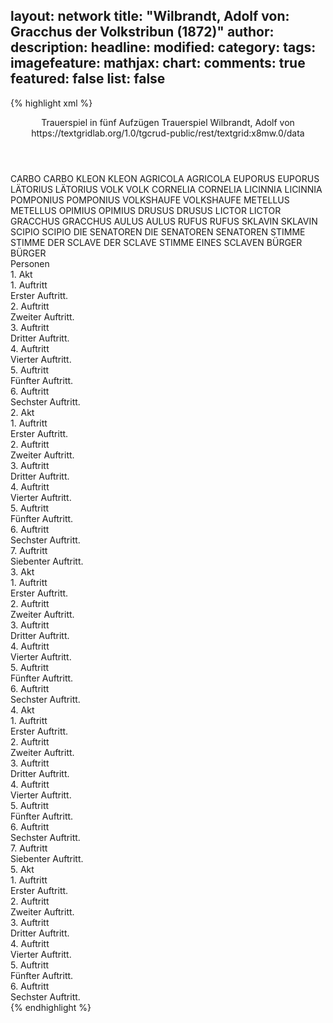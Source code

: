 layout: network
title: "Wilbrandt, Adolf von: Gracchus der Volkstribun (1872)"
author:
description:
headline:
modified:
category:
tags:
imagefeature:
mathjax:
chart:
comments: true
featured: false
list: false
---
{% highlight xml %}
<?xml-model href="https://raw.githubusercontent.com/DLiNa/project/master/rules/lina.rnc"?><?xml-model href="https://raw.githubusercontent.com/DLiNa/project/master/rules/lina.sch"?>
<play xmlns="http://lina.digital">
  <header>
    <title>Gracchus der Volkstribun</title>
    <subtitle>Trauerspiel in fünf Aufzügen</subtitle>
    <genretitle>Trauerspiel</genretitle>
    <author>Wilbrandt, Adolf von</author>
    <date when="1872" type="print"/>
    <source>https://textgridlab.org/1.0/tgcrud-public/rest/textgrid:x8mw.0/data</source>
  </header>
  <personae>
    <character>
      <name>CARBO</name>
      <alias xml:id="carbo">
        <name>CARBO</name>
      </alias>
    </character>
    <character>
      <name>KLEON</name>
      <alias xml:id="kleon">
        <name>KLEON</name>
      </alias>
    </character>
    <character>
      <name>AGRICOLA</name>
      <alias xml:id="agricola">
        <name>AGRICOLA</name>
      </alias>
    </character>
    <character>
      <name>EUPORUS</name>
      <alias xml:id="euporus">
        <name>EUPORUS</name>
      </alias>
    </character>
    <character>
      <name>LÄTORIUS</name>
      <alias xml:id="lätorius">
        <name>LÄTORIUS</name>
      </alias>
    </character>
    <character>
      <name>VOLK</name>
      <alias xml:id="volk">
        <name>VOLK</name>
      </alias>
    </character>
    <character>
      <name>CORNELIA</name>
      <alias xml:id="cornelia">
        <name>CORNELIA</name>
      </alias>
    </character>
    <character>
      <name>LICINNIA</name>
      <alias xml:id="licinnia">
        <name>LICINNIA</name>
      </alias>
    </character>
    <character>
      <name>POMPONIUS</name>
      <alias xml:id="pomponius">
        <name>POMPONIUS</name>
      </alias>
    </character>
    <character>
      <name>VOLKSHAUFE</name>
      <alias xml:id="volkshaufe">
        <name>VOLKSHAUFE</name>
      </alias>
    </character>
    <character>
      <name>METELLUS</name>
      <alias xml:id="metellus">
        <name>METELLUS</name>
      </alias>
    </character>
    <character>
      <name>OPIMIUS</name>
      <alias xml:id="opimius">
        <name>OPIMIUS</name>
      </alias>
    </character>
    <character>
      <name>DRUSUS</name>
      <alias xml:id="drusus">
        <name>DRUSUS</name>
      </alias>
    </character>
    <character>
      <name>LICTOR</name>
      <alias xml:id="lictor">
        <name>LICTOR</name>
      </alias>
    </character>
    <character>
      <name>GRACCHUS</name>
      <alias xml:id="gracchus">
        <name>GRACCHUS</name>
      </alias>
    </character>
    <character>
      <name>AULUS</name>
      <alias xml:id="aulus">
        <name>AULUS</name>
      </alias>
    </character>
    <character>
      <name>RUFUS</name>
      <alias xml:id="rufus">
        <name>RUFUS</name>
      </alias>
    </character>
    <character>
      <name>SKLAVIN</name>
      <alias xml:id="sklavin">
        <name>SKLAVIN</name>
      </alias>
    </character>
    <character>
      <name>SCIPIO</name>
      <alias xml:id="scipio">
        <name>SCIPIO</name>
      </alias>
    </character>
    <character>
      <name>DIE SENATOREN</name>
      <alias xml:id="die_senatoren">
        <name>DIE SENATOREN</name>
      </alias>
      <alias xml:id="senatoren">
        <name>SENATOREN</name>
      </alias>
    </character>
    <character>
      <name>STIMME</name>
      <alias xml:id="stimme">
        <name>STIMME</name>
      </alias>
    </character>
    <character>
      <name>DER SCLAVE</name>
      <alias xml:id="der_sclave">
        <name>DER SCLAVE</name>
      </alias>
      <alias xml:id="stimme_eines_sclaven" type="voiceOf">
        <name>STIMME EINES SCLAVEN</name>
      </alias>
    </character>
    <character>
      <name>BÜRGER</name>
      <alias xml:id="bürger">
        <name>BÜRGER</name>
      </alias>
    </character>
  </personae>
  <text>
    <div>
      <head>Personen</head>
    </div>
    <div>
      <head>1. Akt</head>
      <div>
        <head>1. Auftritt</head>
        <div>
          <head>Erster Auftritt.</head>
          <sp who="#carbo">
            <amount n="6" unit="speech_acts"/>
            <amount n="80" unit="words"/>
            <amount n="4" unit="lines"/>
            <amount n="449" unit="chars"/>
          </sp>
          <sp who="#kleon">
            <amount n="6" unit="speech_acts"/>
            <amount n="126" unit="words"/>
            <amount n="3" unit="lines"/>
            <amount n="676" unit="chars"/>
          </sp>
          <sp who="#agricola">
            <amount n="8" unit="speech_acts"/>
            <amount n="123" unit="words"/>
            <amount n="5" unit="lines"/>
            <amount n="673" unit="chars"/>
          </sp>
          <sp who="#euporus">
            <amount n="5" unit="speech_acts"/>
            <amount n="156" unit="words"/>
            <amount n="3" unit="lines"/>
            <amount n="798" unit="chars"/>
          </sp>
        </div>
      </div>
      <div>
        <head>2. Auftritt</head>
        <div>
          <head>Zweiter Auftritt.</head>
          <sp who="#lätorius">
            <amount n="4" unit="speech_acts"/>
            <amount n="96" unit="words"/>
            <amount n="2" unit="lines"/>
            <amount n="531" unit="chars"/>
          </sp>
          <sp who="#volk">
            <amount n="1" unit="speech_acts"/>
            <amount n="8" unit="words"/>
            <amount n="1" unit="lines"/>
            <amount n="43" unit="chars"/>
          </sp>
          <sp who="#cornelia">
            <amount n="5" unit="speech_acts"/>
            <amount n="187" unit="words"/>
            <amount n="1" unit="lines"/>
            <amount n="1033" unit="chars"/>
          </sp>
          <sp who="#licinnia">
            <amount n="3" unit="speech_acts"/>
            <amount n="34" unit="words"/>
            <amount n="2" unit="lines"/>
            <amount n="165" unit="chars"/>
          </sp>
        </div>
      </div>
      <div>
        <head>3. Auftritt</head>
        <div>
          <head>Dritter Auftritt.</head>
          <sp who="#cornelia">
            <amount n="3" unit="speech_acts"/>
            <amount n="24" unit="words"/>
            <amount n="3" unit="lines"/>
            <amount n="123" unit="chars"/>
          </sp>
          <sp who="#pomponius">
            <amount n="5" unit="speech_acts"/>
            <amount n="288" unit="words"/>
            <amount n="1613" unit="chars"/>
          </sp>
          <sp who="#licinnia">
            <amount n="5" unit="speech_acts"/>
            <amount n="131" unit="words"/>
            <amount n="3" unit="lines"/>
            <amount n="649" unit="chars"/>
          </sp>
        </div>
      </div>
      <div>
        <head>4. Auftritt</head>
        <div>
          <head>Vierter Auftritt.</head>
          <sp who="#kleon">
            <amount n="5" unit="speech_acts"/>
            <amount n="176" unit="words"/>
            <amount n="1" unit="lines"/>
            <amount n="1001" unit="chars"/>
          </sp>
          <sp who="#lätorius">
            <amount n="7" unit="speech_acts"/>
            <amount n="94" unit="words"/>
            <amount n="6" unit="lines"/>
            <amount n="527" unit="chars"/>
          </sp>
          <sp who="#agricola">
            <amount n="2" unit="speech_acts"/>
            <amount n="78" unit="words"/>
            <amount n="432" unit="chars"/>
          </sp>
          <sp who="#carbo">
            <amount n="2" unit="speech_acts"/>
            <amount n="14" unit="words"/>
            <amount n="2" unit="lines"/>
            <amount n="72" unit="chars"/>
          </sp>
          <sp who="#volkshaufe">
            <amount n="1" unit="speech_acts"/>
            <amount n="4" unit="words"/>
            <amount n="1" unit="lines"/>
            <amount n="24" unit="chars"/>
          </sp>
          <sp who="#metellus">
            <amount n="3" unit="speech_acts"/>
            <amount n="178" unit="words"/>
            <amount n="908" unit="chars"/>
          </sp>
          <sp who="#opimius">
            <amount n="6" unit="speech_acts"/>
            <amount n="212" unit="words"/>
            <amount n="3" unit="lines"/>
            <amount n="1222" unit="chars"/>
          </sp>
          <sp who="#volk">
            <amount n="1" unit="speech_acts"/>
            <amount n="15" unit="words"/>
            <amount n="1" unit="lines"/>
            <amount n="80" unit="chars"/>
          </sp>
        </div>
      </div>
      <div>
        <head>5. Auftritt</head>
        <div>
          <head>Fünfter Auftritt.</head>
          <sp who="#metellus">
            <amount n="6" unit="speech_acts"/>
            <amount n="133" unit="words"/>
            <amount n="2" unit="lines"/>
            <amount n="786" unit="chars"/>
          </sp>
          <sp who="#opimius">
            <amount n="5" unit="speech_acts"/>
            <amount n="121" unit="words"/>
            <amount n="2" unit="lines"/>
            <amount n="680" unit="chars"/>
          </sp>
          <sp who="#drusus">
            <amount n="2" unit="speech_acts"/>
            <amount n="145" unit="words"/>
            <amount n="759" unit="chars"/>
          </sp>
          <sp who="#volk">
            <amount n="1" unit="speech_acts"/>
            <amount n="6" unit="words"/>
            <amount n="1" unit="lines"/>
            <amount n="28" unit="chars"/>
          </sp>
          <sp who="#agricola">
            <amount n="1" unit="speech_acts"/>
            <amount n="5" unit="words"/>
            <amount n="1" unit="lines"/>
            <amount n="29" unit="chars"/>
          </sp>
          <sp who="#lictor">
            <amount n="1" unit="speech_acts"/>
            <amount n="7" unit="words"/>
            <amount n="1" unit="lines"/>
            <amount n="42" unit="chars"/>
          </sp>
        </div>
      </div>
      <div>
        <head>6. Auftritt</head>
        <div>
          <head>Sechster Auftritt.</head>
          <sp who="#opimius">
            <amount n="10" unit="speech_acts"/>
            <amount n="247" unit="words"/>
            <amount n="5" unit="lines"/>
            <amount n="1312" unit="chars"/>
          </sp>
          <sp who="#pomponius">
            <amount n="4" unit="speech_acts"/>
            <amount n="43" unit="words"/>
            <amount n="3" unit="lines"/>
            <amount n="210" unit="chars"/>
          </sp>
          <sp who="#gracchus">
            <amount n="17" unit="speech_acts"/>
            <amount n="1069" unit="words"/>
            <amount n="3" unit="lines"/>
            <amount n="5949" unit="chars"/>
          </sp>
          <sp who="#agricola">
            <amount n="7" unit="speech_acts"/>
            <amount n="46" unit="words"/>
            <amount n="6" unit="lines"/>
            <amount n="247" unit="chars"/>
          </sp>
          <sp who="#carbo">
            <amount n="6" unit="speech_acts"/>
            <amount n="44" unit="words"/>
            <amount n="6" unit="lines"/>
            <amount n="217" unit="chars"/>
          </sp>
          <sp who="#volk">
            <amount n="16" unit="speech_acts"/>
            <amount n="111" unit="words"/>
            <amount n="15" unit="lines"/>
            <amount n="595" unit="chars"/>
          </sp>
          <sp who="#metellus">
            <amount n="4" unit="speech_acts"/>
            <amount n="42" unit="words"/>
            <amount n="4" unit="lines"/>
            <amount n="228" unit="chars"/>
          </sp>
          <sp who="#senatoren #volk">
            <amount n="1" unit="speech_acts"/>
            <amount n="9" unit="words"/>
            <amount n="1" unit="lines"/>
            <amount n="57" unit="chars"/>
          </sp>
          <sp who="#lätorius">
            <amount n="9" unit="speech_acts"/>
            <amount n="95" unit="words"/>
            <amount n="8" unit="lines"/>
            <amount n="520" unit="chars"/>
          </sp>
        </div>
      </div>
    </div>
    <div>
      <head>2. Akt</head>
      <div>
        <head>1. Auftritt</head>
        <div>
          <head>Erster Auftritt.</head>
          <sp who="#euporus">
            <amount n="3" unit="speech_acts"/>
            <amount n="23" unit="words"/>
            <amount n="3" unit="lines"/>
            <amount n="140" unit="chars"/>
          </sp>
          <sp who="#metellus">
            <amount n="10" unit="speech_acts"/>
            <amount n="333" unit="words"/>
            <amount n="4" unit="lines"/>
            <amount n="1909" unit="chars"/>
          </sp>
          <sp who="#aulus">
            <amount n="2" unit="speech_acts"/>
            <amount n="5" unit="words"/>
            <amount n="2" unit="lines"/>
            <amount n="30" unit="chars"/>
          </sp>
          <sp who="#rufus">
            <amount n="1" unit="speech_acts"/>
            <amount n="2" unit="words"/>
            <amount n="1" unit="lines"/>
            <amount n="14" unit="chars"/>
          </sp>
          <sp who="#opimius">
            <amount n="3" unit="speech_acts"/>
            <amount n="44" unit="words"/>
            <amount n="2" unit="lines"/>
            <amount n="253" unit="chars"/>
          </sp>
          <sp who="#drusus">
            <amount n="1" unit="speech_acts"/>
            <amount n="38" unit="words"/>
            <amount n="209" unit="chars"/>
          </sp>
        </div>
      </div>
      <div>
        <head>2. Auftritt</head>
        <div>
          <head>Zweiter Auftritt.</head>
          <sp who="#opimius">
            <amount n="16" unit="speech_acts"/>
            <amount n="463" unit="words"/>
            <amount n="8" unit="lines"/>
            <amount n="2523" unit="chars"/>
          </sp>
          <sp who="#drusus">
            <amount n="16" unit="speech_acts"/>
            <amount n="245" unit="words"/>
            <amount n="12" unit="lines"/>
            <amount n="1370" unit="chars"/>
          </sp>
        </div>
      </div>
      <div>
        <head>3. Auftritt</head>
        <div>
          <head>Dritter Auftritt.</head>
          <sp who="#gracchus">
            <amount n="4" unit="speech_acts"/>
            <amount n="277" unit="words"/>
            <amount n="3" unit="lines"/>
            <amount n="1570" unit="chars"/>
          </sp>
          <sp who="#metellus">
            <amount n="3" unit="speech_acts"/>
            <amount n="103" unit="words"/>
            <amount n="1" unit="lines"/>
            <amount n="552" unit="chars"/>
          </sp>
          <sp who="#aulus">
            <amount n="1" unit="speech_acts"/>
            <amount n="5" unit="words"/>
            <amount n="1" unit="lines"/>
            <amount n="40" unit="chars"/>
          </sp>
        </div>
      </div>
      <div>
        <head>4. Auftritt</head>
        <div>
          <head>Vierter Auftritt.</head>
          <sp who="#gracchus">
            <amount n="13" unit="speech_acts"/>
            <amount n="162" unit="words"/>
            <amount n="8" unit="lines"/>
            <amount n="846" unit="chars"/>
          </sp>
          <sp who="#lätorius">
            <amount n="11" unit="speech_acts"/>
            <amount n="606" unit="words"/>
            <amount n="3" unit="lines"/>
            <amount n="3325" unit="chars"/>
          </sp>
          <sp who="#euporus">
            <amount n="2" unit="speech_acts"/>
            <amount n="41" unit="words"/>
            <amount n="1" unit="lines"/>
            <amount n="209" unit="chars"/>
          </sp>
        </div>
      </div>
      <div>
        <head>5. Auftritt</head>
        <div>
          <head>Fünfter Auftritt.</head>
          <sp who="#gracchus">
            <amount n="6" unit="speech_acts"/>
            <amount n="321" unit="words"/>
            <amount n="2" unit="lines"/>
            <amount n="1762" unit="chars"/>
          </sp>
          <sp who="#kleon">
            <amount n="6" unit="speech_acts"/>
            <amount n="119" unit="words"/>
            <amount n="4" unit="lines"/>
            <amount n="667" unit="chars"/>
          </sp>
          <sp who="#sklavin">
            <amount n="1" unit="speech_acts"/>
            <amount n="56" unit="words"/>
            <amount n="307" unit="chars"/>
          </sp>
        </div>
      </div>
      <div>
        <head>6. Auftritt</head>
        <div>
          <head>Sechster Auftritt.</head>
          <sp who="#lätorius">
            <amount n="8" unit="speech_acts"/>
            <amount n="140" unit="words"/>
            <amount n="5" unit="lines"/>
            <amount n="758" unit="chars"/>
          </sp>
          <sp who="#kleon">
            <amount n="4" unit="speech_acts"/>
            <amount n="122" unit="words"/>
            <amount n="683" unit="chars"/>
          </sp>
          <sp who="#volk">
            <amount n="7" unit="speech_acts"/>
            <amount n="76" unit="words"/>
            <amount n="6" unit="lines"/>
            <amount n="397" unit="chars"/>
          </sp>
          <sp who="#gracchus">
            <amount n="7" unit="speech_acts"/>
            <amount n="279" unit="words"/>
            <amount n="2" unit="lines"/>
            <amount n="1532" unit="chars"/>
          </sp>
          <sp who="#euporus">
            <amount n="2" unit="speech_acts"/>
            <amount n="26" unit="words"/>
            <amount n="1" unit="lines"/>
            <amount n="132" unit="chars"/>
          </sp>
          <sp who="#licinnia">
            <amount n="1" unit="speech_acts"/>
            <amount n="11" unit="words"/>
            <amount n="1" unit="lines"/>
            <amount n="50" unit="chars"/>
          </sp>
        </div>
      </div>
      <div>
        <head>7. Auftritt</head>
        <div>
          <head>Siebenter Auftritt.</head>
          <sp who="#gracchus">
            <amount n="18" unit="speech_acts"/>
            <amount n="663" unit="words"/>
            <amount n="6" unit="lines"/>
            <amount n="3528" unit="chars"/>
          </sp>
          <sp who="#licinnia">
            <amount n="10" unit="speech_acts"/>
            <amount n="407" unit="words"/>
            <amount n="4" unit="lines"/>
            <amount n="2155" unit="chars"/>
          </sp>
          <sp who="#cornelia">
            <amount n="10" unit="speech_acts"/>
            <amount n="724" unit="words"/>
            <amount n="3" unit="lines"/>
            <amount n="3975" unit="chars"/>
          </sp>
        </div>
      </div>
    </div>
    <div>
      <head>3. Akt</head>
      <div>
        <head>1. Auftritt</head>
        <div>
          <head>Erster Auftritt.</head>
          <sp who="#euporus">
            <amount n="3" unit="speech_acts"/>
            <amount n="100" unit="words"/>
            <amount n="516" unit="chars"/>
          </sp>
          <sp who="#carbo">
            <amount n="8" unit="speech_acts"/>
            <amount n="151" unit="words"/>
            <amount n="6" unit="lines"/>
            <amount n="827" unit="chars"/>
          </sp>
          <sp who="#agricola">
            <amount n="7" unit="speech_acts"/>
            <amount n="263" unit="words"/>
            <amount n="1" unit="lines"/>
            <amount n="1452" unit="chars"/>
          </sp>
        </div>
      </div>
      <div>
        <head>2. Auftritt</head>
        <div>
          <head>Zweiter Auftritt.</head>
          <sp who="#carbo">
            <amount n="7" unit="speech_acts"/>
            <amount n="125" unit="words"/>
            <amount n="4" unit="lines"/>
            <amount n="675" unit="chars"/>
          </sp>
          <sp who="#agricola">
            <amount n="7" unit="speech_acts"/>
            <amount n="179" unit="words"/>
            <amount n="3" unit="lines"/>
            <amount n="971" unit="chars"/>
          </sp>
          <sp who="#volk">
            <amount n="3" unit="speech_acts"/>
            <amount n="40" unit="words"/>
            <amount n="2" unit="lines"/>
            <amount n="227" unit="chars"/>
          </sp>
        </div>
      </div>
      <div>
        <head>3. Auftritt</head>
        <div>
          <head>Dritter Auftritt.</head>
          <sp who="#scipio">
            <amount n="5" unit="speech_acts"/>
            <amount n="219" unit="words"/>
            <amount n="2" unit="lines"/>
            <amount n="1225" unit="chars"/>
          </sp>
          <sp who="#carbo">
            <amount n="1" unit="speech_acts"/>
            <amount n="3" unit="words"/>
            <amount n="1" unit="lines"/>
            <amount n="25" unit="chars"/>
          </sp>
          <sp who="#agricola">
            <amount n="3" unit="speech_acts"/>
            <amount n="30" unit="words"/>
            <amount n="3" unit="lines"/>
            <amount n="147" unit="chars"/>
          </sp>
        </div>
      </div>
      <div>
        <head>4. Auftritt</head>
        <div>
          <head>Vierter Auftritt.</head>
          <sp who="#carbo">
            <amount n="6" unit="speech_acts"/>
            <amount n="86" unit="words"/>
            <amount n="4" unit="lines"/>
            <amount n="465" unit="chars"/>
          </sp>
          <sp who="#agricola">
            <amount n="6" unit="speech_acts"/>
            <amount n="90" unit="words"/>
            <amount n="4" unit="lines"/>
            <amount n="490" unit="chars"/>
          </sp>
          <sp who="#volk">
            <amount n="3" unit="speech_acts"/>
            <amount n="17" unit="words"/>
            <amount n="3" unit="lines"/>
            <amount n="81" unit="chars"/>
          </sp>
          <sp who="#opimius">
            <amount n="6" unit="speech_acts"/>
            <amount n="106" unit="words"/>
            <amount n="3" unit="lines"/>
            <amount n="584" unit="chars"/>
          </sp>
          <sp who="#drusus">
            <amount n="5" unit="speech_acts"/>
            <amount n="175" unit="words"/>
            <amount n="1" unit="lines"/>
            <amount n="973" unit="chars"/>
          </sp>
        </div>
      </div>
      <div>
        <head>5. Auftritt</head>
        <div>
          <head>Fünfter Auftritt.</head>
          <sp who="#volk">
            <amount n="2" unit="speech_acts"/>
            <amount n="9" unit="words"/>
            <amount n="2" unit="lines"/>
            <amount n="49" unit="chars"/>
          </sp>
          <sp who="#agricola">
            <amount n="2" unit="speech_acts"/>
            <amount n="42" unit="words"/>
            <amount n="1" unit="lines"/>
            <amount n="233" unit="chars"/>
          </sp>
          <sp who="#gracchus">
            <amount n="11" unit="speech_acts"/>
            <amount n="463" unit="words"/>
            <amount n="3" unit="lines"/>
            <amount n="2533" unit="chars"/>
          </sp>
          <sp who="#lätorius">
            <amount n="2" unit="speech_acts"/>
            <amount n="66" unit="words"/>
            <amount n="1" unit="lines"/>
            <amount n="373" unit="chars"/>
          </sp>
          <sp who="#pomponius">
            <amount n="8" unit="speech_acts"/>
            <amount n="211" unit="words"/>
            <amount n="5" unit="lines"/>
            <amount n="1164" unit="chars"/>
          </sp>
          <sp who="#euporus">
            <amount n="2" unit="speech_acts"/>
            <amount n="21" unit="words"/>
            <amount n="2" unit="lines"/>
            <amount n="115" unit="chars"/>
          </sp>
          <sp who="#lictor">
            <amount n="1" unit="speech_acts"/>
            <amount n="6" unit="words"/>
            <amount n="1" unit="lines"/>
            <amount n="28" unit="chars"/>
          </sp>
        </div>
      </div>
      <div>
        <head>6. Auftritt</head>
        <div>
          <head>Sechster Auftritt.</head>
          <sp who="#gracchus">
            <amount n="15" unit="speech_acts"/>
            <amount n="963" unit="words"/>
            <amount n="4" unit="lines"/>
            <amount n="5405" unit="chars"/>
          </sp>
          <sp who="#scipio">
            <amount n="17" unit="speech_acts"/>
            <amount n="607" unit="words"/>
            <amount n="5" unit="lines"/>
            <amount n="3263" unit="chars"/>
          </sp>
          <sp who="#lictor">
            <amount n="1" unit="speech_acts"/>
            <amount n="5" unit="words"/>
            <amount n="1" unit="lines"/>
            <amount n="27" unit="chars"/>
          </sp>
          <sp who="#metellus">
            <amount n="9" unit="speech_acts"/>
            <amount n="171" unit="words"/>
            <amount n="8" unit="lines"/>
            <amount n="946" unit="chars"/>
          </sp>
          <sp who="#opimius">
            <amount n="7" unit="speech_acts"/>
            <amount n="134" unit="words"/>
            <amount n="4" unit="lines"/>
            <amount n="721" unit="chars"/>
          </sp>
          <sp who="#senatoren #volk">
            <amount n="1" unit="speech_acts"/>
            <amount n="5" unit="words"/>
            <amount n="1" unit="lines"/>
            <amount n="32" unit="chars"/>
          </sp>
          <sp who="#volk">
            <amount n="6" unit="speech_acts"/>
            <amount n="36" unit="words"/>
            <amount n="6" unit="lines"/>
            <amount n="176" unit="chars"/>
          </sp>
          <sp who="#drusus">
            <amount n="6" unit="speech_acts"/>
            <amount n="101" unit="words"/>
            <amount n="3" unit="lines"/>
            <amount n="565" unit="chars"/>
          </sp>
          <sp who="#lätorius">
            <amount n="4" unit="speech_acts"/>
            <amount n="33" unit="words"/>
            <amount n="4" unit="lines"/>
            <amount n="187" unit="chars"/>
          </sp>
          <sp who="#pomponius">
            <amount n="2" unit="speech_acts"/>
            <amount n="12" unit="words"/>
            <amount n="2" unit="lines"/>
            <amount n="65" unit="chars"/>
          </sp>
          <sp who="#die_senatoren">
            <amount n="1" unit="speech_acts"/>
            <amount n="4" unit="words"/>
            <amount n="1" unit="lines"/>
            <amount n="23" unit="chars"/>
          </sp>
          <sp who="#senatoren">
            <amount n="1" unit="speech_acts"/>
            <amount n="26" unit="words"/>
            <amount n="151" unit="chars"/>
          </sp>
        </div>
      </div>
    </div>
    <div>
      <head>4. Akt</head>
      <div>
        <head>1. Auftritt</head>
        <div>
          <head>Erster Auftritt.</head>
          <sp who="#licinnia">
            <amount n="8" unit="speech_acts"/>
            <amount n="119" unit="words"/>
            <amount n="6" unit="lines"/>
            <amount n="629" unit="chars"/>
          </sp>
          <sp who="#euporus">
            <amount n="3" unit="speech_acts"/>
            <amount n="9" unit="words"/>
            <amount n="3" unit="lines"/>
            <amount n="58" unit="chars"/>
          </sp>
          <sp who="#pomponius">
            <amount n="5" unit="speech_acts"/>
            <amount n="286" unit="words"/>
            <amount n="1" unit="lines"/>
            <amount n="1627" unit="chars"/>
          </sp>
        </div>
      </div>
      <div>
        <head>2. Auftritt</head>
        <div>
          <head>Zweiter Auftritt.</head>
          <sp who="#gracchus">
            <amount n="5" unit="speech_acts"/>
            <amount n="218" unit="words"/>
            <amount n="1" unit="lines"/>
            <amount n="1164" unit="chars"/>
          </sp>
          <sp who="#agricola">
            <amount n="1" unit="speech_acts"/>
            <amount n="9" unit="words"/>
            <amount n="1" unit="lines"/>
            <amount n="52" unit="chars"/>
          </sp>
          <sp who="#volk">
            <amount n="1" unit="speech_acts"/>
            <amount n="14" unit="words"/>
            <amount n="1" unit="lines"/>
            <amount n="76" unit="chars"/>
          </sp>
          <sp who="#licinnia">
            <amount n="3" unit="speech_acts"/>
            <amount n="51" unit="words"/>
            <amount n="1" unit="lines"/>
            <amount n="296" unit="chars"/>
          </sp>
          <sp who="#cornelia">
            <amount n="5" unit="speech_acts"/>
            <amount n="160" unit="words"/>
            <amount n="2" unit="lines"/>
            <amount n="828" unit="chars"/>
          </sp>
          <sp who="#euporus">
            <amount n="1" unit="speech_acts"/>
            <amount n="6" unit="words"/>
            <amount n="1" unit="lines"/>
            <amount n="27" unit="chars"/>
          </sp>
          <sp who="#pomponius">
            <amount n="2" unit="speech_acts"/>
            <amount n="58" unit="words"/>
            <amount n="291" unit="chars"/>
          </sp>
        </div>
      </div>
      <div>
        <head>3. Auftritt</head>
        <div>
          <head>Dritter Auftritt.</head>
          <sp who="#lätorius">
            <amount n="8" unit="speech_acts"/>
            <amount n="61" unit="words"/>
            <amount n="7" unit="lines"/>
            <amount n="272" unit="chars"/>
          </sp>
          <sp who="#pomponius">
            <amount n="8" unit="speech_acts"/>
            <amount n="374" unit="words"/>
            <amount n="1" unit="lines"/>
            <amount n="1992" unit="chars"/>
          </sp>
        </div>
      </div>
      <div>
        <head>4. Auftritt</head>
        <div>
          <head>Vierter Auftritt.</head>
          <sp who="#lätorius">
            <amount n="5" unit="speech_acts"/>
            <amount n="201" unit="words"/>
            <amount n="2" unit="lines"/>
            <amount n="1113" unit="chars"/>
          </sp>
          <sp who="#opimius">
            <amount n="1" unit="speech_acts"/>
            <amount n="3" unit="words"/>
            <amount n="1" unit="lines"/>
            <amount n="19" unit="chars"/>
          </sp>
          <sp who="#scipio">
            <amount n="4" unit="speech_acts"/>
            <amount n="182" unit="words"/>
            <amount n="2" unit="lines"/>
            <amount n="1038" unit="chars"/>
          </sp>
        </div>
      </div>
      <div>
        <head>5. Auftritt</head>
        <div>
          <head>Fünfter Auftritt.</head>
          <sp who="#scipio">
            <amount n="8" unit="speech_acts"/>
            <amount n="280" unit="words"/>
            <amount n="2" unit="lines"/>
            <amount n="1499" unit="chars"/>
          </sp>
          <sp who="#cornelia">
            <amount n="9" unit="speech_acts"/>
            <amount n="331" unit="words"/>
            <amount n="3" unit="lines"/>
            <amount n="1775" unit="chars"/>
          </sp>
          <sp who="#euporus">
            <amount n="2" unit="speech_acts"/>
            <amount n="20" unit="words"/>
            <amount n="2" unit="lines"/>
            <amount n="105" unit="chars"/>
          </sp>
        </div>
      </div>
      <div>
        <head>6. Auftritt</head>
        <div>
          <head>Sechster Auftritt.</head>
          <sp who="#metellus">
            <amount n="10" unit="speech_acts"/>
            <amount n="271" unit="words"/>
            <amount n="4" unit="lines"/>
            <amount n="1368" unit="chars"/>
          </sp>
          <sp who="#aulus">
            <amount n="6" unit="speech_acts"/>
            <amount n="54" unit="words"/>
            <amount n="5" unit="lines"/>
            <amount n="292" unit="chars"/>
          </sp>
          <sp who="#rufus">
            <amount n="2" unit="speech_acts"/>
            <amount n="23" unit="words"/>
            <amount n="2" unit="lines"/>
            <amount n="134" unit="chars"/>
          </sp>
          <sp who="#stimme">
            <amount n="1" unit="speech_acts"/>
            <amount n="2" unit="words"/>
            <amount n="1" unit="lines"/>
            <amount n="11" unit="chars"/>
          </sp>
          <sp who="#lätorius">
            <amount n="1" unit="speech_acts"/>
          </sp>
          <sp who="#stimme_eines_sclaven">
            <amount n="1" unit="speech_acts"/>
            <amount n="7" unit="words"/>
            <amount n="1" unit="lines"/>
            <amount n="43" unit="chars"/>
          </sp>
          <sp who="#der_sclave">
            <amount n="2" unit="speech_acts"/>
            <amount n="86" unit="words"/>
            <amount n="1" unit="lines"/>
            <amount n="468" unit="chars"/>
          </sp>
          <sp who="#opimius">
            <amount n="2" unit="speech_acts"/>
            <amount n="39" unit="words"/>
            <amount n="1" unit="lines"/>
            <amount n="217" unit="chars"/>
          </sp>
          <sp who="#drusus">
            <amount n="3" unit="speech_acts"/>
            <amount n="141" unit="words"/>
            <amount n="867" unit="chars"/>
          </sp>
          <sp who="#volk">
            <amount n="1" unit="speech_acts"/>
            <amount n="10" unit="words"/>
            <amount n="1" unit="lines"/>
            <amount n="44" unit="chars"/>
          </sp>
        </div>
      </div>
      <div>
        <head>7. Auftritt</head>
        <div>
          <head>Siebenter Auftritt.</head>
          <sp who="#pomponius">
            <amount n="1" unit="speech_acts"/>
            <amount n="17" unit="words"/>
            <amount n="1" unit="lines"/>
            <amount n="81" unit="chars"/>
          </sp>
          <sp who="#gracchus">
            <amount n="5" unit="speech_acts"/>
            <amount n="55" unit="words"/>
            <amount n="5" unit="lines"/>
            <amount n="250" unit="chars"/>
          </sp>
          <sp who="#drusus">
            <amount n="2" unit="speech_acts"/>
            <amount n="73" unit="words"/>
            <amount n="389" unit="chars"/>
          </sp>
          <sp who="#cornelia">
            <amount n="1" unit="speech_acts"/>
            <amount n="3" unit="words"/>
            <amount n="1" unit="lines"/>
            <amount n="18" unit="chars"/>
          </sp>
          <sp who="#opimius">
            <amount n="3" unit="speech_acts"/>
            <amount n="104" unit="words"/>
            <amount n="1" unit="lines"/>
            <amount n="570" unit="chars"/>
          </sp>
          <sp who="#metellus">
            <amount n="2" unit="speech_acts"/>
            <amount n="96" unit="words"/>
            <amount n="542" unit="chars"/>
          </sp>
          <sp who="#licinnia">
            <amount n="2" unit="speech_acts"/>
            <amount n="14" unit="words"/>
            <amount n="2" unit="lines"/>
            <amount n="69" unit="chars"/>
          </sp>
        </div>
      </div>
    </div>
    <div>
      <head>5. Akt</head>
      <div>
        <head>1. Auftritt</head>
        <div>
          <head>Erster Auftritt.</head>
          <sp who="#agricola">
            <amount n="7" unit="speech_acts"/>
            <amount n="105" unit="words"/>
            <amount n="5" unit="lines"/>
            <amount n="586" unit="chars"/>
          </sp>
          <sp who="#euporus">
            <amount n="9" unit="speech_acts"/>
            <amount n="248" unit="words"/>
            <amount n="5" unit="lines"/>
            <amount n="1423" unit="chars"/>
          </sp>
          <sp who="#pomponius">
            <amount n="3" unit="speech_acts"/>
            <amount n="40" unit="words"/>
            <amount n="3" unit="lines"/>
            <amount n="218" unit="chars"/>
          </sp>
        </div>
      </div>
      <div>
        <head>2. Auftritt</head>
        <div>
          <head>Zweiter Auftritt.</head>
          <sp who="#gracchus">
            <amount n="8" unit="speech_acts"/>
            <amount n="204" unit="words"/>
            <amount n="3" unit="lines"/>
            <amount n="1098" unit="chars"/>
          </sp>
          <sp who="#pomponius">
            <amount n="7" unit="speech_acts"/>
            <amount n="166" unit="words"/>
            <amount n="3" unit="lines"/>
            <amount n="956" unit="chars"/>
          </sp>
          <sp who="#euporus">
            <amount n="4" unit="speech_acts"/>
            <amount n="92" unit="words"/>
            <amount n="2" unit="lines"/>
            <amount n="479" unit="chars"/>
          </sp>
          <sp who="#lictor">
            <amount n="1" unit="speech_acts"/>
            <amount n="4" unit="words"/>
            <amount n="1" unit="lines"/>
            <amount n="20" unit="chars"/>
          </sp>
        </div>
      </div>
      <div>
        <head>3. Auftritt</head>
        <div>
          <head>Dritter Auftritt.</head>
          <sp who="#lictor">
            <amount n="4" unit="speech_acts"/>
            <amount n="123" unit="words"/>
            <amount n="1" unit="lines"/>
            <amount n="694" unit="chars"/>
          </sp>
          <sp who="#pomponius">
            <amount n="3" unit="speech_acts"/>
            <amount n="55" unit="words"/>
            <amount n="1" unit="lines"/>
            <amount n="274" unit="chars"/>
          </sp>
          <sp who="#gracchus">
            <amount n="1" unit="speech_acts"/>
            <amount n="4" unit="words"/>
            <amount n="1" unit="lines"/>
            <amount n="21" unit="chars"/>
          </sp>
          <sp who="#agricola">
            <amount n="2" unit="speech_acts"/>
            <amount n="57" unit="words"/>
            <amount n="1" unit="lines"/>
            <amount n="332" unit="chars"/>
          </sp>
          <sp who="#bürger">
            <amount n="1" unit="speech_acts"/>
            <amount n="19" unit="words"/>
            <amount n="119" unit="chars"/>
          </sp>
        </div>
      </div>
      <div>
        <head>4. Auftritt</head>
        <div>
          <head>Vierter Auftritt.</head>
          <sp who="#gracchus">
            <amount n="7" unit="speech_acts"/>
            <amount n="395" unit="words"/>
            <amount n="1" unit="lines"/>
            <amount n="2075" unit="chars"/>
          </sp>
          <sp who="#licinnia">
            <amount n="4" unit="speech_acts"/>
            <amount n="126" unit="words"/>
            <amount n="2" unit="lines"/>
            <amount n="654" unit="chars"/>
          </sp>
          <sp who="#cornelia">
            <amount n="1" unit="speech_acts"/>
            <amount n="120" unit="words"/>
            <amount n="656" unit="chars"/>
          </sp>
          <sp who="#bürger">
            <amount n="4" unit="speech_acts"/>
            <amount n="32" unit="words"/>
            <amount n="4" unit="lines"/>
            <amount n="195" unit="chars"/>
          </sp>
          <sp who="#carbo">
            <amount n="3" unit="speech_acts"/>
            <amount n="149" unit="words"/>
            <amount n="857" unit="chars"/>
          </sp>
          <sp who="#pomponius">
            <amount n="3" unit="speech_acts"/>
            <amount n="15" unit="words"/>
            <amount n="3" unit="lines"/>
            <amount n="77" unit="chars"/>
          </sp>
          <sp who="#agricola">
            <amount n="1" unit="speech_acts"/>
            <amount n="3" unit="words"/>
            <amount n="1" unit="lines"/>
            <amount n="21" unit="chars"/>
          </sp>
        </div>
      </div>
      <div>
        <head>5. Auftritt</head>
        <div>
          <head>Fünfter Auftritt.</head>
          <sp who="#gracchus">
            <amount n="8" unit="speech_acts"/>
            <amount n="300" unit="words"/>
            <amount n="4" unit="lines"/>
            <amount n="1662" unit="chars"/>
          </sp>
          <sp who="#lätorius">
            <amount n="7" unit="speech_acts"/>
            <amount n="270" unit="words"/>
            <amount n="1" unit="lines"/>
            <amount n="1503" unit="chars"/>
          </sp>
          <sp who="#cornelia">
            <amount n="4" unit="speech_acts"/>
            <amount n="73" unit="words"/>
            <amount n="2" unit="lines"/>
            <amount n="424" unit="chars"/>
          </sp>
          <sp who="#pomponius">
            <amount n="4" unit="speech_acts"/>
            <amount n="114" unit="words"/>
            <amount n="1" unit="lines"/>
            <amount n="619" unit="chars"/>
          </sp>
          <sp who="#carbo">
            <amount n="3" unit="speech_acts"/>
            <amount n="52" unit="words"/>
            <amount n="2" unit="lines"/>
            <amount n="284" unit="chars"/>
          </sp>
          <sp who="#bürger">
            <amount n="3" unit="speech_acts"/>
            <amount n="38" unit="words"/>
            <amount n="2" unit="lines"/>
            <amount n="214" unit="chars"/>
          </sp>
          <sp who="#licinnia">
            <amount n="5" unit="speech_acts"/>
            <amount n="136" unit="words"/>
            <amount n="2" unit="lines"/>
            <amount n="682" unit="chars"/>
          </sp>
          <sp who="#lictor">
            <amount n="1" unit="speech_acts"/>
            <amount n="37" unit="words"/>
            <amount n="229" unit="chars"/>
          </sp>
          <sp who="#euporus">
            <amount n="1" unit="speech_acts"/>
            <amount n="24" unit="words"/>
            <amount n="119" unit="chars"/>
          </sp>
          <sp who="#agricola">
            <amount n="1" unit="speech_acts"/>
            <amount n="26" unit="words"/>
            <amount n="150" unit="chars"/>
          </sp>
        </div>
      </div>
      <div>
        <head>6. Auftritt</head>
        <div>
          <head>Sechster Auftritt.</head>
          <sp who="#euporus">
            <amount n="1" unit="speech_acts"/>
            <amount n="16" unit="words"/>
            <amount n="1" unit="lines"/>
            <amount n="96" unit="chars"/>
          </sp>
          <sp who="#gracchus">
            <amount n="2" unit="speech_acts"/>
            <amount n="88" unit="words"/>
            <amount n="442" unit="chars"/>
          </sp>
          <sp who="#licinnia">
            <amount n="2" unit="speech_acts"/>
            <amount n="19" unit="words"/>
            <amount n="2" unit="lines"/>
            <amount n="79" unit="chars"/>
          </sp>
          <sp who="#cornelia">
            <amount n="2" unit="speech_acts"/>
            <amount n="123" unit="words"/>
            <amount n="638" unit="chars"/>
          </sp>
          <sp who="#metellus">
            <amount n="1" unit="speech_acts"/>
            <amount n="13" unit="words"/>
            <amount n="1" unit="lines"/>
            <amount n="80" unit="chars"/>
          </sp>
        </div>
      </div>
    </div>
  </text>
</play>
{% endhighlight %}